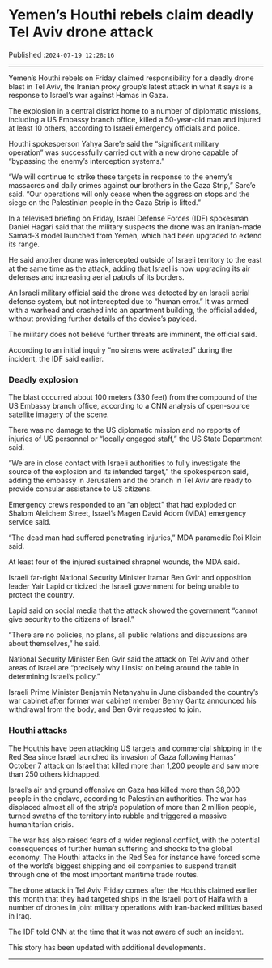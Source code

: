 # Yemen’s Houthi rebels claim deadly Tel Aviv drone attack

Published :`2024-07-19 12:28:16`

---

Yemen’s Houthi rebels on Friday claimed responsibility for a deadly drone blast in Tel Aviv, the Iranian proxy group’s latest attack in what it says is a response to Israel’s war against Hamas in Gaza.

The explosion in a central district home to a number of diplomatic missions, including a US Embassy branch office, killed a 50-year-old man and injured at least 10 others, according to Israeli emergency officials and police.

Houthi spokesperson Yahya Sare’e said the “significant military operation” was successfully carried out with a new drone capable of “bypassing the enemy’s interception systems.”

“We will continue to strike these targets in response to the enemy’s massacres and daily crimes against our brothers in the Gaza Strip,” Sare’e said. “Our operations will only cease when the aggression stops and the siege on the Palestinian people in the Gaza Strip is lifted.”

In a televised briefing on Friday, Israel Defense Forces (IDF) spokesman Daniel Hagari said that the military suspects the drone was an Iranian-made Samad-3 model launched from Yemen, which had been upgraded to extend its range.

He said another drone was intercepted outside of Israeli territory to the east at the same time as the attack, adding that Israel is now upgrading its air defenses and increasing aerial patrols of its borders.

An Israeli military official said the drone was detected by an Israeli aerial defense system, but not intercepted due to “human error.” It was armed with a warhead and crashed into an apartment building, the official added, without providing further details of the device’s payload.

The military does not believe further threats are imminent, the official said.

According to an initial inquiry “no sirens were activated” during the incident, the IDF said earlier.

### Deadly explosion

The blast occurred about 100 meters (330 feet) from the compound of the US Embassy branch office, according to a CNN analysis of open-source satellite imagery of the scene.

There was no damage to the US diplomatic mission and no reports of injuries of US personnel or “locally engaged staff,” the US State Department said.

“We are in close contact with Israeli authorities to fully investigate the source of the explosion and its intended target,” the spokesperson said, adding the embassy in Jerusalem and the branch in Tel Aviv are ready to provide consular assistance to US citizens.

Emergency crews responded to an “an object” that had exploded on Shalom Aleichem Street, Israel’s Magen David Adom (MDA) emergency service said.

“The dead man had suffered penetrating injuries,” MDA paramedic Roi Klein said.

At least four of the injured sustained shrapnel wounds, the MDA said.

Israeli far-right National Security Minister Itamar Ben Gvir and opposition leader Yair Lapid  criticized the Israeli government for being unable to protect the country.

Lapid said on social media that the attack showed the government “cannot give security to the citizens of Israel.”

“There are no policies, no plans, all public relations and discussions are about themselves,” he said.

National Security Minister Ben Gvir said the attack on Tel Aviv and other areas of Israel are “precisely why I insist on being around the table in determining Israel’s policy.”

Israeli Prime Minister Benjamin Netanyahu in June disbanded the country’s war cabinet after former war cabinet member Benny Gantz announced his withdrawal from the body, and Ben Gvir requested to join.

### Houthi attacks

The Houthis have been attacking US targets and commercial shipping in the Red Sea since Israel launched its invasion of Gaza following Hamas’ October 7 attack on Israel that killed more than 1,200 people and saw more than 250 others kidnapped.

Israel’s air and ground offensive on Gaza has killed more than 38,000 people in the enclave, according to Palestinian authorities. The war has displaced almost all of the strip’s population of more than 2 million people, turned swaths of the territory into rubble and triggered a massive humanitarian crisis.

The war has also raised fears of a wider regional conflict, with the potential consequences of further human suffering and shocks to the global economy. The Houthi attacks in the Red Sea for instance have forced some of the world’s biggest shipping and oil companies to suspend transit through one of the most important maritime trade routes.

The drone attack in Tel Aviv Friday comes after the Houthis claimed earlier this month that they had targeted ships in the Israeli port of Haifa with a number of drones in joint military operations with Iran-backed militias based in Iraq.

The IDF told CNN at the time that it was not aware of such an incident.

This story has been updated with additional developments.

---

